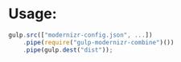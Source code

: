 # Usage:

```javascript
gulp.src(["modernizr-config.json", ...])
	.pipe(require("gulp-modernizr-combine")())
	.pipe(gulp.dest("dist"));
```
